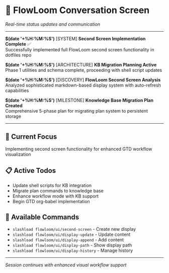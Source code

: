 # 💬 FlowLoom Conversation Screen
*Real-time status updates and communication*

---

**$(date '+%H:%M:%S')** [SYSTEM] **Second Screen Implementation Complete** ✅  
Successfully implemented full FlowLoom second screen functionality in dotfiles repo

**$(date '+%H:%M:%S')** [ARCHITECTURE] **KB Migration Planning Active**  
Phase 1 utilities and schema complete, proceeding with shell script updates

**$(date '+%H:%M:%S')** [DISCOVERY] **FlowLoom Second Screen Analysis**  
Analyzed sophisticated markdown-based display system with auto-refresh capabilities

**$(date '+%H:%M:%S')** [MILESTONE] **Knowledge Base Migration Plan Created**  
Comprehensive 5-phase plan for migrating plan system to persistent storage

---

## 🎯 Current Focus
Implementing second screen functionality for enhanced GTD workflow visualization

## 📋 Active Todos
- Update shell scripts for KB integration
- Migrate plan commands to knowledge base
- Enhance workflow mode with KB support
- Begin GTD org-babel implementation

## 🔧 Available Commands
- `slashload flowloom/ui/second-screen` - Create new display
- `slashload flowloom/ui/display-update` - Update content
- `slashload flowloom/ui/display-append` - Add content
- `slashload flowloom/ui/display-path` - Show display path
- `slashload flowloom/ui/display-history` - Manage history

---

*Session continues with enhanced visual workflow support*